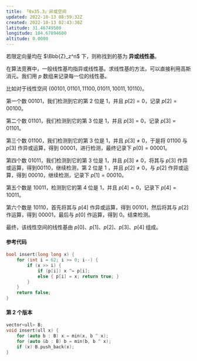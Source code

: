 ```yaml
---
title: 「0x35.3」异或空间
updated: 2022-10-13 08:59:32Z
created: 2022-10-13 02:43:30Z
latitude: 31.46749500
longitude: 104.67894600
altitude: 0.0000
---
```


若限定向量均在 $\Bbb{Z}_z^n$ 下，则称找到的基为 **异或线性基**。

在算法竞赛中，一般线性基均指异或线性基。求线性基的方法，可以直接利用高斯消元。我们用 $p$ 数组来记录每一位的线性基。

比如对于线性空间 $\{00101, 01101, 11100, 01011, 10011, 10110\}$。

第一个数 $00101$，我们检测到它的第 $2$ 位是 $1$，并且 $p[2] = 0$，记录 $p[2] = 00100$。

第二个数 $01101$，我们检测到它的第 $3$ 位是 $1$，并且 $p[3] = 0$，记录 $p[3] = 01101$。

第三个数 $01100$，我们检测到它的第 $3$ 位是 $1$，并且 $p[3] \neq 0$，于是将 $01100$ 与 $p[3]$ 作异或运算，得到 $00001$，进行检测，最终记录下 $p[0] = 00001$。

第四个数 $01011$，我们检测到它的第 $3$ 位是 $1$，并且 $p[3] \neq 0$，将其与 $p[3]$ 作异或运算，得到$00110$，继续检测，第 $2$ 位是 $1$ ，并且 $p[2] \neq 0$，与 $p[2]$ 作异或运算，得到 $00010$，继续检测，记录下 $p[1] = 00010$。

第五个数是 $10011$，检测到它的第 $4$ 位是 $1$，并且 $p[4] = 0$，记录下 $p[4] = 10011$。

第六个数是 $10110$，首先将其与 $p[4]$ 作异或运算，得到 $00101$，然后将其与 $p[2]$ 作运算，得到 $00001$，最后与 $p[0]$ 作运算，得到 $0$。结束检测。

最终，该线性空间的线性基由 $p[0]、p[1]、p[2]、p[3]、p[4]$ 组成。

#### 参考代码

```c++
bool insert(long long x) {
    for (int i = 62; i >= 0; i--) {
        if (x >> i) {
            if (p[i]) x ^= p[i]; 
            else { p[i] = x; return true; }
        }
    }
    return false;
}
```
#### 第 2 个版本
```c++
vector<ull> B;
void insert(ull x) {
    for (auto b : B) x = min(x, b ^ x);
    for (auto &b : B) b = min(b, b ^ x);
    if (x) B.push_back(x);
}
```